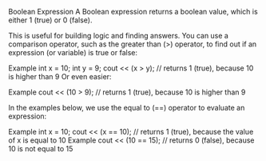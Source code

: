 Boolean Expression
A Boolean expression returns a boolean value, which is either 1 (true) or 0 (false).

This is useful for building logic and finding answers.
You can use a comparison operator, such as the greater than (>) operator, to find out if an expression (or variable) is true or false:

Example
int x = 10;
int y = 9;
cout << (x > y); // returns 1 (true), because 10 is higher than 9
Or even easier:

Example
cout << (10 > 9); // returns 1 (true), because 10 is higher than 9

In the examples below, we use the equal to (==) operator to evaluate an expression:

Example
int x = 10;
cout << (x == 10);  // returns 1 (true), because the value of x is equal to 10
Example
cout << (10 == 15);  // returns 0 (false), because 10 is not equal to 15